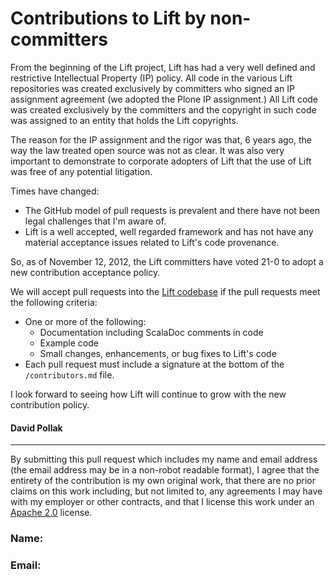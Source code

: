 # Contributions to Lift by non-committers

From the beginning of the Lift project, Lift has had a very well
defined and restrictive Intellectual Property (IP) policy. All
code in the various Lift repositories was created exclusively
by committers who signed an IP assignment agreement (we adopted
the Plone IP assignment.) All Lift code was created exclusively
by the committers and the copyright in such code was assigned to
an entity that holds the Lift copyrights.

The reason for the IP assignment and the rigor was that, 6 years ago,
the way the law treated open source was not as clear. It was also
very important to demonstrate to corporate adopters of Lift that the
use of Lift was free of any potential litigation.

Times have changed:

* The GitHub model of pull requests is
prevalent and there have not been legal challenges that I'm aware of.
* Lift is a well accepted, well regarded framework and has not have
  any material acceptance issues related to Lift's code provenance.

So, as of November 12, 2012, the Lift committers have voted 21-0
to adopt a new contribution acceptance policy.

We will accept pull requests into the [Lift codebase](https://github.com/lift)
if the pull requests meet the following criteria:

* One or more of the following:
    * Documentation including ScalaDoc comments in code
    * Example code
    * Small changes, enhancements, or bug fixes to Lift's code
* Each pull request must include a signature at the bottom of the
  `/contributors.md` file.

I look forward to seeing how Lift will continue to grow with the new
contribution policy.

#### David Pollak ####


<hr>

By submitting this pull request which includes my name and email address
(the email address may be in a non-robot readable format), I agree that the
entirety of the contribution is my own original work, that there are no prior
claims on this work including, but not limited to, any agreements I may have with
my employer or other contracts, and that I license this work under
an [Apache 2.0](http://www.apache.org/licenses/LICENSE-2.0.html) license.


### Name: ###

### Email: ###


